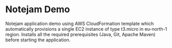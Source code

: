 # Notejam Demo
Notejam application demo using AWS CloudFormation template which automatically provisions a single EC2 instance of type t3.micro in eu-north-1 region.  Installs all the required prerequisites (Java, Git, Apache Maven) before starting the application.
